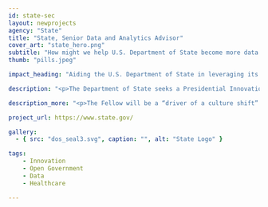 ```yaml
---
id: state-sec
layout: newprojects
agency: "State"
title: "State, Senior Data and Analytics Advisor"
cover_art: "state_hero.png"
subtitle: "How might we help U.S. Department of State become more data driven?"
thumb: "pills.jpeg"

impact_heading: "Aiding the U.S. Department of State in leveraging its data as a strategic asset to better gather insights on mission needs, results, and risks."

description: "<p>The Department of State seeks a Presidential Innovation Fellow to serve as a senior data and analytics advisor to lead data governance and awareness efforts for the Department. These responsibilities are part of a larger effort of the Department to promote data as a strategic asset</p>"

description_more: "<p>The Fellow will be a “driver of a culture shift” within the organization. He or she should be a “Data Evangelist” who will build support for the collection and use of data to gather insights on mission needs, results, and risks. The Fellow will help people invest in maturing and using agency data, improving data quality, and breaking down silos. The Fellow will engage with each functional bureau, regional bureau, and mission within the Department to reevaluate the list of Department data stewards., in coordination with the Application and Data Coordinators Working Group. The end goal is for those stewards identified to be responsible for all data collected and/or used within their respective mission and bureau, which would provide a foundation for a governance structure for data and knowledge management standards within the Department. Additionally, the Fellow would be in charge of updating the Department’s data catalog, also known as the Enterprise Data Inventory in coordination with the Office of the Chief Architect using Identity and Access Management to authenticate user access. The Fellow will create the necessary conditions by which the Enterprise Data Inventory could be indexed and searched to enable authorized users to perform cross-functional analysis with the Department’s data assets.</p>"

project_url: https://www.state.gov/

gallery:
  - { src: "dos_seal3.svg", caption: "", alt: "State Logo" }

tags:
    - Innovation
    - Open Government
    - Data
    - Healthcare

---
```


<!--



impact_metrics:
  - { metric: "[Insert quote]", desc: "[Quote subtitle]" }

articles:
  - { outlet: "[Media Outlet]", logo_src: "logo.jpg", title: "Article Title", quote: "Quote", url: "article URL" }

	-->
